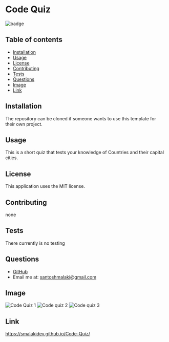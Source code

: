 # Code Quiz



![badge](https://img.shields.io/static/v1?label=license&message=MIT&color=green)

## Table of contents

- [Installation](#installation)
- [Usage](#usage)
- [License](#license)
- [Contributing](#contributing)
- [Tests](#tests)
- [Questions](#questions)
- [Image](#image)
- [Link](#link) 

## Installation

The repository can be cloned if someone wants to use this template for their own project.

## Usage
This is a short quiz that tests your knowledge of Countries and their capital cities. 

## License

This application uses the MIT license.

## Contributing

none

## Tests

There currently is no testing

## Questions

- [GitHub](https://github.com/smalakidev)
- Email me at: santoshmalaki@gmail.com

## Image

![Code Quiz 1](https://user-images.githubusercontent.com/61706566/110193468-11e22600-7e02-11eb-9fd3-cb0022effa39.png)
![Code quiz 2](https://user-images.githubusercontent.com/61706566/110193470-14dd1680-7e02-11eb-8ef5-fa75de77d592.png)
![Code quiz 3](https://user-images.githubusercontent.com/61706566/110193471-16a6da00-7e02-11eb-8225-0436579ccf11.png)


## Link

https://smalakidev.github.io/Code-Quiz/
